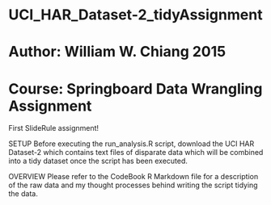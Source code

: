 # UCI_HAR_Dataset-2_tidyAssignment
# Author: William W. Chiang 2015
# Course: Springboard Data Wrangling Assignment

First SlideRule assignment!


SETUP
Before executing the run_analysis.R script, download the UCI HAR Dataset-2 which contains text files of disparate data which will be combined into a tidy dataset once the script has been executed.

OVERVIEW
Please refer to the CodeBook R Markdown file for a description of the raw data and my thought processes behind writing the script tidying the data.
